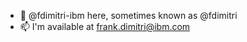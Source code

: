 - 👋 @fdimitri-ibm here, sometimes known as @fdimitri
- 📫 I'm available at <frank.dimitri@ibm.com>

<!---
fdimitri-ibm/fdimitri-ibm is a ✨ special ✨ repository because its `README.md` (this file) appears on your GitHub profile.
You can click the Preview link to take a look at your changes.
--->
